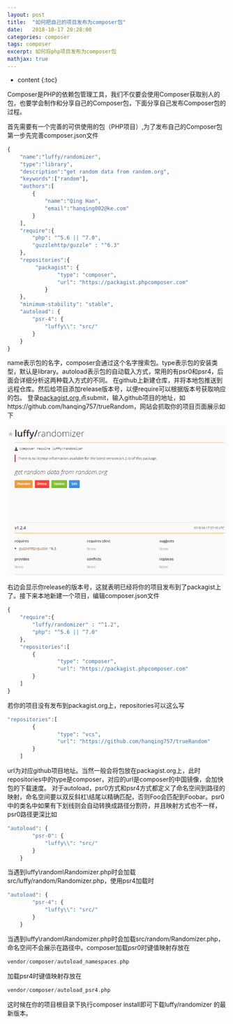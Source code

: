 ```yaml
---
layout: post
title:  "如何把自己的项目发布为composer包"
date:   2018-10-17 20:28:00
categories: composer
tags: composer
excerpt: 如何将php项目发布为composer包
mathjax: true
---
```


* content
{:toc}

Composer是PHP的依赖包管理工具，我们不仅要会使用Composer获取别人的包，也要学会制作和分享自己的Composer包，下面分享自己发布Composer包的过程。

首先需要有一个完善的可供使用的包（PHP项目）,为了发布自己的Composer包第一步先完善composer.json文件
```php
{
    "name":"luffy/randomizer",
    "type":"library",
    "description":"get random data from random.org",
    "keywords":["random"],
    "authors":[
        {
            "name":"Qing Han",
            "email":"hanqing002@ke.com"
        }
    ],
    "require":{
        "php": "^5.6 || ^7.0",
        "guzzlehttp/guzzle" : "^6.3"
    },
    "repositories":{
         "packagist": {
                "type": "composer",
                "url": "https://packagist.phpcomposer.com"
            }
    },
    "minimum-stability": "stable",
    "autoload": {
        "psr-4": {
            "luffy\\": "src/"
        }
    }
}
```
name表示包的名字，composer会通过这个名字搜索包。type表示包的安装类型，默认是library。autoload表示包的自动载入方式，常用的有psr0和psr4，后面会详细分析这两种载入方式的不同。
在github上新建仓库，并将本地包推送到远程仓库。然后给项目添加release版本号，以便require可以根据版本号获取响应的包。
登录[packagist.org](https://packagist.org/),点submit，输入github项目的地址，如https://github.com/hanqing757/trueRandom，网站会抓取你的项目页面展示如下

![packagist](/img/packagist.png)

右边会显示你release的版本号，这就表明已经将你的项目发布到了packagist上了。接下来本地新建一个项目，编辑composer.json文件
```php
{
	"require":{
        "luffy/randomizer" : "^1.2",
        "php": "^5.6 || ^7.0"
    },
    "repositories":[
        {
                "type": "composer",
                "url": "https://packagist.phpcomposer.com"
        }
    ]
}
```
若你的项目没有发布到packagist.org上，repositories可以这么写
```php
"repositories":[
        {
                "type": "vcs",
                "url": "https://github.com/hanqing757/trueRandom"
        }
    ]
```
url为对应github项目地址。当然一般会将包放在packagist.org上，此时repositories中的type是composer，对应的url是composer的中国镜像，会加快包的下载速度。
对于autoload，psr0方式和psr4方式都定义了命名空间到路径的映射，命名空间要以双反斜杠\\结尾以精确匹配，否则Foo会匹配到Foobar。psr0中的类名中如果有下划线则会自动转换成路径分割符，并且映射方式也不一样，psr0路径更深比如
```php
"autoload": {
        "psr-0": {
            "luffy\\": "src/"
        }
    }
```
当遇到luffy\random\Randomizer.php时会加载src/luffy/random/Randomizer.php，使用psr4加载时
```php
"autoload": {
        "psr-4": {
            "luffy\\": "src/"
        }
    }
```
当遇到luffy\random\Randomizer.php时会加载src/random/Randomizer.php，命名空间不会展示在路径中。composer加载psr0时键值映射存放在
```php
vendor/composer/autoload_namespaces.php
```
加载psr4时键值映射存放在
```php
vendor/composer/autoload_psr4.php
```
这时候在你的项目根目录下执行composer install即可下载luffy/randomizer 的最新版本。